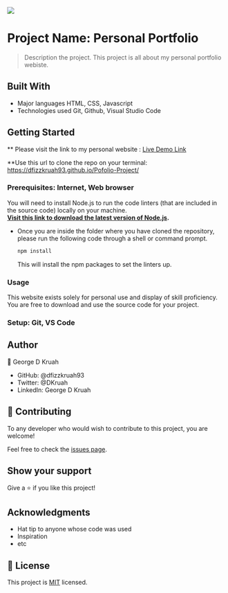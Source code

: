 ![](https://img.shields.io/badge/Microverse-blueviolet)

# Project Name: Personal Portfolio

> Description the project. This project is all about my personal portfolio webiste.


## Built With

- Major languages HTML, CSS, Javascript
- Technologies used Git, Github, Visual Studio Code


## Getting Started

** Please visit the link to my personal website : [Live Demo Link](https://dfizzkruah93.github.io/Pofolio-Project/)

**Use this url to clone the repo on your terminal: https://dfizzkruah93.github.io/Pofolio-Project/

### Prerequisites: Internet, Web browser

You will need to install Node.js to run the code linters (that are included in the source code) locally on your machine.<br />
<b>[Visit this link to download the latest version of Node.js](https://nodejs.org/en/download/).</b>

- Once you are inside the folder where you have cloned the repository, please run the following code through a shell or command prompt.

  ```sh
  npm install
  ```

  This will install the npm packages to set the linters up.

### Usage

This website exists solely for personal use and display of skill proficiency. You are free to download and use the source code for your project.

### Setup: Git, VS Code

## Author

👤 George D Kruah

- GitHub: @dfizzkruah93
- Twitter: @DKruah
- LinkedIn: George D Kruah

## 🤝 Contributing

To any developer who would wish to contribute to this project, you are welcome!

Feel free to check the [issues page](../../issues/).

## Show your support

Give a ⭐️ if you like this project!

## Acknowledgments

- Hat tip to anyone whose code was used
- Inspiration
- etc

## 📝 License

This project is [MIT](./MIT.md) licensed.

